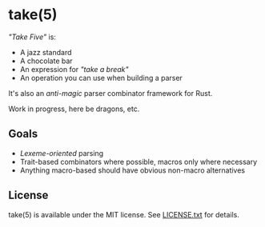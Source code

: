 # take(5)
*"Take Five"* is:
* A jazz standard
* A chocolate bar
* An expression for *"take a break"*
* An operation you can use when building a parser

It's also an *anti-magic* parser combinator framework for Rust.

Work in progress, here be dragons, etc.

## Goals
* *Lexeme-oriented* parsing
* Trait-based combinators where possible, macros only where necessary
* Anything macro-based should have obvious non-macro alternatives

## License
take(5) is available under the MIT license. See [LICENSE.txt](LICENSE.txt) for details.